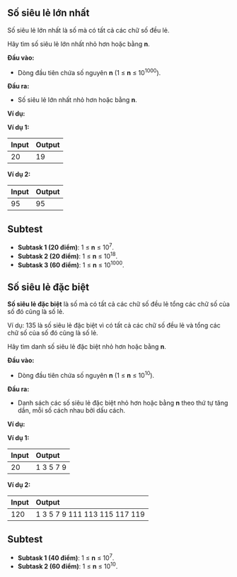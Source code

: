 ## Số siêu lẻ lớn nhất

Số siêu lẻ lớn nhất là số mà có tất cả các chữ số đều lẻ.

Hãy tìm số siêu lẻ lớn nhất nhỏ hơn hoặc bằng **n**.

**Đầu vào:**

- Dòng đầu tiên chứa số nguyên **n** (1 ≤ **n** ≤ 10<sup>1000</sup>).

**Đầu ra:**

- Số siêu lẻ lớn nhất nhỏ hơn hoặc bằng **n**.

**Ví dụ:**

**Ví dụ 1:**

| Input | Output |
|:---|:---|
|20 | 19 |

**Ví dụ 2:**

| Input | Output |
|:---|:---|
|95 | 95 |


## Subtest

- **Subtask 1 (20 điểm)**: 1 ≤ **n** ≤ 10<sup>7</sup>.
- **Subtask 2 (20 điểm)**: 1 ≤ **n** ≤ 10<sup>18</sup>.
- **Subtask 3 (60 điểm)**: 1 ≤ **n** ≤ 10<sup>1000</sup>.

## Số siêu lẻ đặc biệt

**Số siêu lẻ đặc biệt** là số mà có tất cả các chữ số đều lẻ tổng các chữ số của số đó cũng là số lẻ.

Ví dụ: 135 là số siêu lẻ đặc biệt vì có tất cả các chữ số đều lẻ và tổng các chữ số của số đó cũng là số lẻ.

Hãy tìm danh số siêu lẻ đặc biệt nhỏ hơn hoặc bằng **n**.

**Đầu vào:**

- Dòng đầu tiên chứa số nguyên **n** (1 ≤ **n** ≤ 10<sup>10</sup>).

**Đầu ra:**

- Danh sách các số siêu lẻ đặc biệt nhỏ hơn hoặc bằng **n** theo thứ tự tăng dần, mỗi số cách nhau bởi dấu cách.

**Ví dụ:**

**Ví dụ 1:**

| Input | Output |
|:---|:---|
|20 | 1 3 5 7 9|

**Ví dụ 2:**

| Input | Output |
|:---|:---|
|120 | 1 3 5 7 9 111 113 115 117 119 |

## Subtest

- **Subtask 1 (40 điểm)**: 1 ≤ **n** ≤ 10<sup>7</sup>.
- **Subtask 2 (60 điểm)**: 1 ≤ **n** ≤ 10<sup>10</sup>.